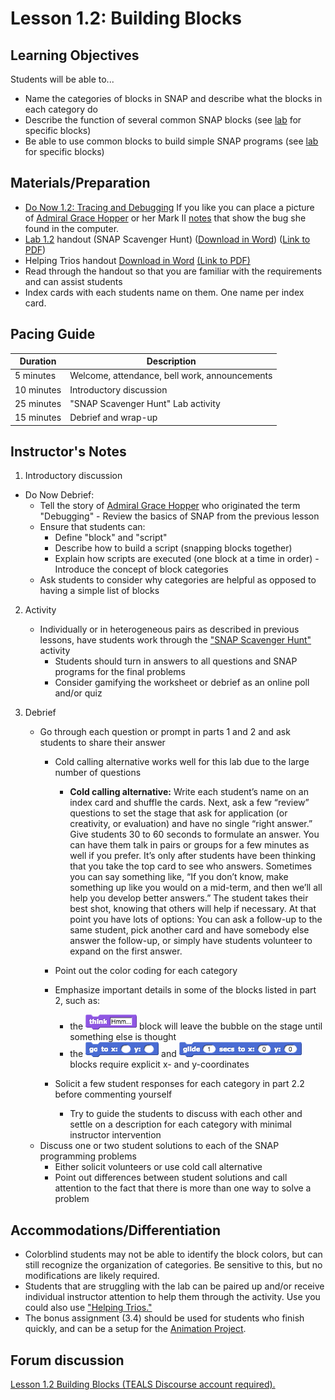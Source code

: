 <!--- REVISED -->
# Lesson 1.2: Building Blocks

## Learning Objectives

Students will be able to...

-   Name the categories of blocks in SNAP and describe what the blocks in each category do
-   Describe the function of several common SNAP blocks (see [lab](lab_12.md) for specific blocks)
-   Be able to use common blocks to build simple SNAP programs (see [lab](lab_12.md) for specific blocks)

## Materials/Preparation

-   [Do Now 1.2: Tracing and Debugging](do_now_12.md) If you like you can place a picture of [Admiral Grace Hopper](https://upload.wikimedia.org/wikipedia/commons/2/21/Grace_Murray_Hopper%2C_in_her_office_in_Washington_DC%2C_1978%2C_%C2%A9Lynn_Gilbert.jpg) or her Mark II [notes](https://upload.wikimedia.org/wikipedia/commons/8/8a/H96566k.jpg) that show the bug she found in the computer.
-   [Lab 1.2](lab_12.md) handout (SNAP Scavenger Hunt) ([Download in Word](https://github.com/TEALSK12/introduction-to-computer-science/raw/master/Unit%201%20Word/Lab%201.2%20SNAP%20Scavenger%20Hunt.docx)) ([Link to PDF](https://github.com/TEALSK12/introduction-to-computer-science/raw/master/Unit%201%20PDF/Lab%201.2%20SNAP%20Scavenger%20Hunt.pdf))
-   Helping Trios handout [Download in Word](https://github.com/TEALSK12/introduction-to-computer-science/raw/master/Unit%201%20Word/Helping%20Trios.docx) [(Link to PDF)](https://github.com/TEALSK12/introduction-to-computer-science/raw/master/Unit%201%20PDF/Helping%20Trios.pdf)
-   Read through the handout so that you are familiar with the requirements and can assist students
-   Index cards with each students name on them. One name per index card.

## Pacing Guide

| Duration   | Description                                   |
| ---------- | --------------------------------------------- |
| 5 minutes  | Welcome, attendance, bell work, announcements |
| 10 minutes | Introductory discussion                       |
| 25 minutes | "SNAP Scavenger Hunt" Lab activity            |
| 15 minutes | Debrief and wrap-up                           |

## Instructor's Notes

1.  Introductory discussion
 -   Do Now Debrief:
        -   Tell the story of [Admiral Grace Hopper](https://en.wikipedia.org/wiki/Grace_Hopper) who originated the term "Debugging"
    -   Review the basics of SNAP from the previous lesson
        -   Ensure that students can:
            -   Define "block" and "script"
            -   Describe how to build a script (snapping blocks together)
            -   Explain how scripts are executed (one block at a time in order)
    -   Introduce the concept of block categories
        -   Ask students to consider why categories are helpful as opposed to having a simple list of blocks

2.  Activity

    -   Individually or in heterogeneous pairs as described in previous lessons, have students work through the ["SNAP Scavenger Hunt"](lab_12.md) activity
        -   Students should turn in answers to all questions and SNAP programs for the final problems
        -   Consider gamifying the worksheet or debrief as an online poll and/or quiz
3.  Debrief
    -   Go through each question or prompt in parts 1 and 2 and ask students to share their answer
        -   Cold calling alternative works well for this lab due to the large number of questions
            -  **Cold calling alternative:** Write each student’s name on an index card and shuffle the cards. Next, ask a few “review” questions to set the stage that ask for application (or creativity, or evaluation) and have no single “right answer.” Give students 30 to 60 seconds to formulate an answer. You can have them talk in pairs or groups for a few minutes as well if you prefer. It’s only after students have been thinking that you take the top card to see who answers. Sometimes you can say something like, “If you don’t know, make something up like you would on a mid-term, and then we’ll all help you develop better answers.” The student takes their best shot, knowing that others will help if necessary.
At that point you have lots of options:  You can ask a follow-up to the same student, pick another card and have somebody else answer the follow-up, or simply have students volunteer to expand on the first answer.

        -   Point out the color coding for each category
        -   Emphasize important details in some of the blocks listed in part 2, such as:
            -   the ![](think.png) block will leave the bubble on the stage until something else is thought
            -   the ![](gotox-y.png) and ![](glide.png) blocks require explicit x- and y-coordinates
        -   Solicit a few student responses for each category in part 2.2 before commenting yourself
            -   Try to guide the students to discuss with each other and settle on a description for each category with minimal instructor intervention
    -   Discuss one or two student solutions to each of the SNAP programming problems
        -   Either solicit volunteers or use cold call alternative
        -   Point out differences between student solutions and call attention to the fact that there is more than one way to solve a problem

## Accommodations/Differentiation

-   Colorblind students may not be able to identify the block colors, but can still recognize the organization of categories. Be sensitive to this, but no modifications are likely required.
-   Students that are struggling with the lab can be paired up and/or receive individual instructor attention to help them through the activity. Use you could also use ["Helping Trios."](https://github.com/TEALSK12/introduction-to-computer-science/raw/master/Unit%201%20PDF/Helping%20Trios.pdf)
-   The bonus assignment (3.4) should be used for students who finish quickly, and can be a setup for the [Animation Project](project_1.md).

## Forum discussion

<a href="http://forums.tealsk12.org/c/unit-1-snap-basics/lesson-1-2-building-blocks" target="_blank">
Lesson 1.2 Building Blocks (TEALS Discourse account required).</a>

